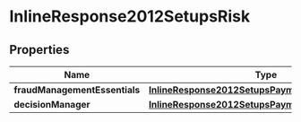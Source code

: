 
# InlineResponse2012SetupsRisk

## Properties
Name | Type | Description | Notes
------------ | ------------- | ------------- | -------------
**fraudManagementEssentials** | [**InlineResponse2012SetupsPaymentsCardProcessing**](InlineResponse2012SetupsPaymentsCardProcessing.md) |  |  [optional]
**decisionManager** | [**InlineResponse2012SetupsPaymentsCardProcessing**](InlineResponse2012SetupsPaymentsCardProcessing.md) |  |  [optional]



